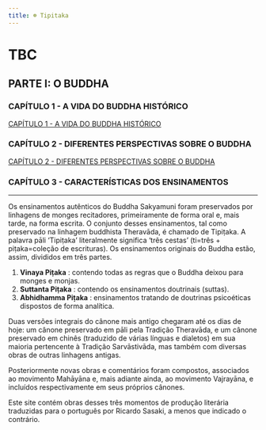```yaml
---
title: ☸ Tipitaka
---
```

  

# TBC

## PARTE I: O BUDDHA

### CAPÍTULO 1 - A VIDA DO BUDDHA HISTÓRICO
[CAPÍTULO 1 - A VIDA DO BUDDHA HISTÓRICO](CAPÍTULO%201%20-%20A%20VIDA%20DO%20BUDDHA%20HISTÓRICO.md)

### CAPÍTULO 2 - DIFERENTES PERSPECTIVAS SOBRE O BUDDHA
[CAPÍTULO 2 - DIFERENTES PERSPECTIVAS SOBRE O BUDDHA](CAPÍTULO%202%20-%20DIFERENTES%20PERSPECTIVAS%20SOBRE%20O%20BUDDHA.md)

### CAPÍTULO 3 - CARACTERÍSTICAS DOS ENSINAMENTOS

  

---

Os ensinamentos autênticos do Buddha Sakyamuni foram preservados por linhagens de monges recitadores, primeiramente de forma oral e, mais tarde, na forma escrita. O conjunto desses ensinamentos, tal como preservado na linhagem buddhista Theravāda, é chamado de Tipiṭaka. A palavra pāli ‘Tipiṭaka’ literalmente significa ‘três cestas’ (ti=três + piṭaka=coleção de escrituras). Os ensinamentos originais do Buddha estão, assim, divididos em três partes.

1. **Vinaya Piṭaka** : contendo todas as regras que o Buddha deixou para monges e monjas.  
2. **Suttanta Piṭaka** : contendo os ensinamentos doutrinais (suttas).  
3. **Abhidhamma Piṭaka** : ensinamentos tratando de doutrinas psicoéticas dispostos de forma analítica.

Duas versões integrais do cânone mais antigo chegaram até os dias de hoje: um cânone preservado em pāli pela Tradição Theravāda, e um cânone preservado em chinês (traduzido de várias línguas e dialetos) em sua maioria pertencente à Tradição Sarvāstivāda, mas também com diversas obras de outras linhagens antigas.

Posteriormente novas obras e comentários foram compostos, associados ao movimento Mahāyāna e, mais adiante ainda, ao movimento Vajrayāna, e incluídos respectivamente em seus próprios cânones.

Este site contém obras desses três momentos de produção literária traduzidas para o português por Ricardo Sasaki, a menos que indicado o contrário.
